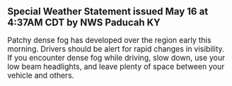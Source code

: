 <p>
   <h2>Special Weather Statement issued May 16 at 4:37AM CDT by NWS Paducah KY</h2>
   <div style="font-size:120%">Patchy dense fog has developed over the region early this morning.
      Drivers should be alert for rapid changes in visibility. If you
      encounter dense fog while driving, slow down, use your low beam
      headlights, and leave plenty of space between your vehicle and
      others.
   </div>
</p>